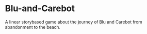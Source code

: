 # Blu-and-Carebot
 A linear storybased game about the journey of Blu and Carebot from abandonment to the beach.
